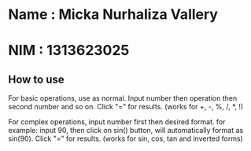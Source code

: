 # Name : Micka Nurhaliza Vallery
# NIM : 1313623025

## How to use 
For basic operations, use as normal. Input number then operation then second number and so on. Click "=" for results. (works for +, -, %, /, *, !) 

For complex operations, input number first then desired format.
for example: input 90, then click on sin() button, will automatically format as sin(90). Click "=" for results. (works for sin, cos, tan and inverted forms)
